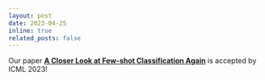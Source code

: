 ```yaml
---
layout: post
date: 2023-04-25 
inline: true
related_posts: false
---
```


Our paper **[A Closer Look at Few-shot Classification Again](http://proceedings.mlr.press/v202/luo23e/luo23e.pdf)** is accepted by ICML 2023!
